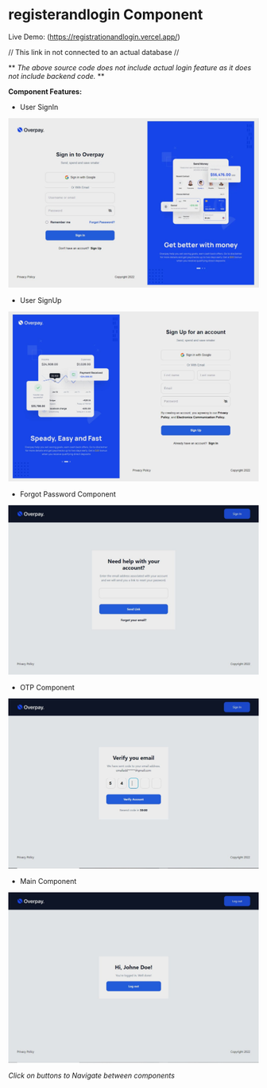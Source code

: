 # registerandlogin Component
 
Live Demo: (https://registrationandlogin.vercel.app/)
 
// This link in not connected to an actual database //

 
** *The above source code does not include actual login feature as it does not include backend code.* **

**Component Features:**
- User SignIn
<img src="https://raw.githubusercontent.com/gyanAsh/registrationandlogin/main/public/Display/signIn.JPG"/>

- User SignUp
<img src="https://raw.githubusercontent.com/gyanAsh/registrationandlogin/main/public/Display/signUp.JPG"/>

- Forgot Password Component
<img src="https://raw.githubusercontent.com/gyanAsh/registrationandlogin/main/public/Display/forgetPassword.JPG"/>

- OTP Component
<img src="https://raw.githubusercontent.com/gyanAsh/registrationandlogin/main/public/Display/otp.JPG"/>

- Main Component
<img src="https://raw.githubusercontent.com/gyanAsh/registrationandlogin/main/public/Display/loggedIn.JPG"/>
 
*Click on buttons to Navigate between components*
